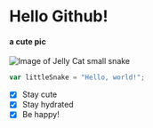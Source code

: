 # Hello Github!
#### a cute pic

![Image of Jelly Cat small snake](https://cdn11.bigcommerce.com/s-pmcxjxs/images/stencil/1280x1280/products/4815/5476/L3S-Little-Snake-1__88556.1686491108.jpg?c=2)

``` javascript
var littleSnake = "Hello, world!";
```
- [x] Stay cute
- [x] Stay hydrated
- [x] Be happy!
